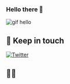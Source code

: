 ### Hello there 👋
![gif hello](https://media0.giphy.com/media/v1.Y2lkPTc5MGI3NjExdjVmbXRtaW52eHpneDBxc2Jvb3c0MXBuZnpveGprNTVjand1Y3FmdiZlcD12MV9pbnRlcm5hbF9naWZfYnlfaWQmY3Q9Zw/xTiIzJSKB4l7xTouE8/giphy.gif)
<!--
**Urcevas/Urcevas** is a ✨ _special_ ✨ repository because its `README.md` (this file) appears on your GitHub profile.

Here are some ideas to get you started:

- 🔭 I’m currently working on ...
- 🌱 I’m currently learning ...
- 👯 I’m looking to collaborate on ...
- 🤔 I’m looking for help with ...
- 💬 Ask me about ...
- 📫 How to reach me: ...
- 😄 Pronouns: ...
- ⚡ Fun fact: ...
-->


## 👋 Keep in touch

[![Twitter](https://img.shields.io/badge/Twitter-1DA1F2?style=for-the-badge&logo=twitter&logoColor=white)]()


## 👨‍💻 
<!--
Besides writing code, I like to write articles about things that I find interesting. You can read the articles at **[charly3pins.dev](https://charly3pins.dev)**
-->
<!--Latest posts:
- **[Go project layout with Clean architectures and DDD](https://charly3pins.dev/blog/go-project-layout-with-clean-architecures-and-ddd/)** (14 months ago)
-->



